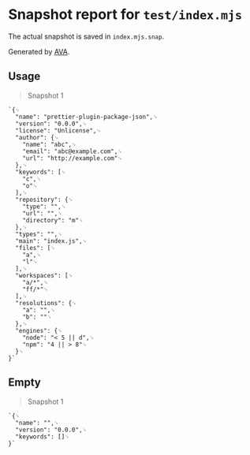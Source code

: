 # Snapshot report for `test/index.mjs`

The actual snapshot is saved in `index.mjs.snap`.

Generated by [AVA](https://avajs.dev).

## Usage

> Snapshot 1

    `{␊
      "name": "prettier-plugin-package-json",␊
      "version": "0.0.0",␊
      "license": "Unlicense",␊
      "author": {␊
        "name": "abc",␊
        "email": "abc@example.com",␊
        "url": "http://example.com"␊
      },␊
      "keywords": [␊
        "c",␊
        "o"␊
      ],␊
      "repository": {␊
        "type": "",␊
        "url": "",␊
        "directory": "m"␊
      },␊
      "types": "",␊
      "main": "index.js",␊
      "files": [␊
        "a",␊
        "l"␊
      ],␊
      "workspaces": [␊
        "a/*",␊
        "ff/*"␊
      ],␊
      "resolutions": {␊
        "a": "",␊
        "b": ""␊
      },␊
      "engines": {␊
        "node": "< 5 || d",␊
        "npm": "4 || > 8"␊
      }␊
    }`

## Empty

> Snapshot 1

    `{␊
      "name": "",␊
      "version": "0.0.0",␊
      "keywords": []␊
    }`
